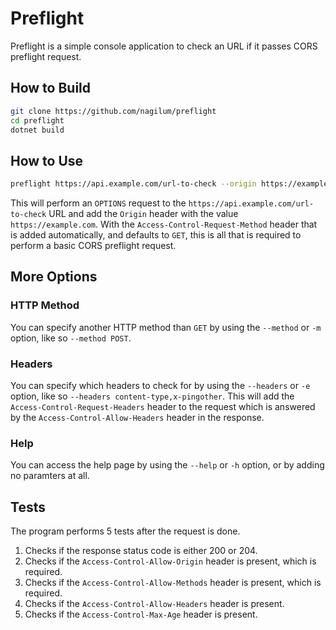 # Preflight

Preflight is a simple console application to check an URL if it passes CORS preflight request.

## How to Build

```bash
git clone https://github.com/nagilum/preflight
cd preflight
dotnet build
```

## How to Use

```bash
preflight https://api.example.com/url-to-check --origin https://example.com
```

This will perform an `OPTIONS` request to the `https://api.example.com/url-to-check` URL and add the `Origin` header with the value `https://example.com`. With the `Access-Control-Request-Method` header that is added automatically, and defaults to `GET`, this is all that is required to perform a basic CORS preflight request.

## More Options

### HTTP Method

You can specify another HTTP method than `GET` by using the `--method` or `-m` option, like so `--method POST`.

### Headers

You can specify which headers to check for by using the `--headers` or `-e` option, like so `--headers content-type,x-pingother`.
This will add the `Access-Control-Request-Headers` header to the request which is answered by the `Access-Control-Allow-Headers` header in the response.

### Help

You can access the help page by using the `--help` or `-h` option, or by adding no paramters at all.

## Tests

The program performs 5 tests after the request is done.

1. Checks if the response status code is either 200 or 204.
2. Checks if the `Access-Control-Allow-Origin` header is present, which is required.
3. Checks if the `Access-Control-Allow-Methods` header is present, which is required.
4. Checks if the `Access-Control-Allow-Headers` header is present.
5. Checks if the `Access-Control-Max-Age` header is present.
